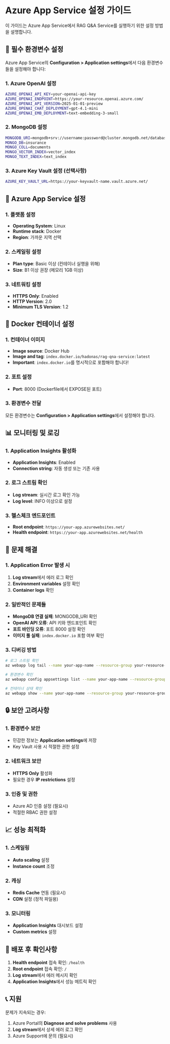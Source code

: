# Azure App Service 설정 가이드

이 가이드는 Azure App Service에서 RAG Q&A Service를 실행하기 위한 설정 방법을 설명합니다.

## 🚀 필수 환경변수 설정

Azure App Service의 **Configuration > Application settings**에서 다음 환경변수들을 설정해야 합니다:

### 1. Azure OpenAI 설정
```bash
AZURE_OPENAI_API_KEY=your-openai-api-key
AZURE_OPENAI_ENDPOINT=https://your-resource.openai.azure.com/
AZURE_OPENAI_API_VERSION=2025-01-01-preview
AZURE_OPENAI_CHAT_DEPLOYMENT=gpt-4.1-mini
AZURE_OPENAI_EMB_DEPLOYMENT=text-embedding-3-small
```

### 2. MongoDB 설정
```bash
MONGODB_URI=mongodb+srv://username:password@cluster.mongodb.net/database?retryWrites=true&w=majority
MONGO_DB=insurance
MONGO_COLL=documents
MONGO_VECTOR_INDEX=vector_index
MONGO_TEXT_INDEX=text_index
```

### 3. Azure Key Vault 설정 (선택사항)
```bash
AZURE_KEY_VAULT_URL=https://your-keyvault-name.vault.azure.net/
```

## 🔧 Azure App Service 설정

### 1. 플랫폼 설정
- **Operating System**: Linux
- **Runtime stack**: Docker
- **Region**: 가까운 지역 선택

### 2. 스케일링 설정
- **Plan type**: Basic 이상 (컨테이너 실행을 위해)
- **Size**: B1 이상 권장 (메모리 1GB 이상)

### 3. 네트워킹 설정
- **HTTPS Only**: Enabled
- **HTTP Version**: 2.0
- **Minimum TLS Version**: 1.2

## 🐳 Docker 컨테이너 설정

### 1. 컨테이너 이미지
- **Image source**: Docker Hub
- **Image and tag**: `index.docker.io/hadonas/rag-qna-service:latest`
- **Important**: `index.docker.io`를 명시적으로 포함해야 합니다!

### 2. 포트 설정
- **Port**: 8000 (Dockerfile에서 EXPOSE된 포트)

### 3. 환경변수 전달
모든 환경변수는 **Configuration > Application settings**에서 설정해야 합니다.

## 📊 모니터링 및 로깅

### 1. Application Insights 활성화
- **Application Insights**: Enabled
- **Connection string**: 자동 생성 또는 기존 사용

### 2. 로그 스트림 확인
- **Log stream**: 실시간 로그 확인 가능
- **Log level**: INFO 이상으로 설정

### 3. 헬스체크 엔드포인트
- **Root endpoint**: `https://your-app.azurewebsites.net/`
- **Health endpoint**: `https://your-app.azurewebsites.net/health`

## 🚨 문제 해결

### 1. Application Error 발생 시
1. **Log stream**에서 에러 로그 확인
2. **Environment variables** 설정 확인
3. **Container logs** 확인

### 2. 일반적인 문제들
- **MongoDB 연결 실패**: MONGODB_URI 확인
- **OpenAI API 오류**: API 키와 엔드포인트 확인
- **포트 바인딩 오류**: 포트 8000 설정 확인
- **이미지 풀 실패**: `index.docker.io` 포함 여부 확인

### 3. 디버깅 방법
```bash
# 로그 스트림 확인
az webapp log tail --name your-app-name --resource-group your-resource-group

# 환경변수 확인
az webapp config appsettings list --name your-app-name --resource-group your-resource-group

# 컨테이너 상태 확인
az webapp show --name your-app-name --resource-group your-resource-group
```

## 🔒 보안 고려사항

### 1. 환경변수 보안
- 민감한 정보는 **Application settings**에 저장
- Key Vault 사용 시 적절한 권한 설정

### 2. 네트워크 보안
- **HTTPS Only** 활성화
- 필요한 경우 **IP restrictions** 설정

### 3. 인증 및 권한
- Azure AD 인증 설정 (필요시)
- 적절한 RBAC 권한 설정

## 📈 성능 최적화

### 1. 스케일링
- **Auto scaling** 설정
- **Instance count** 조정

### 2. 캐싱
- **Redis Cache** 연동 (필요시)
- **CDN** 설정 (정적 파일용)

### 3. 모니터링
- **Application Insights** 대시보드 설정
- **Custom metrics** 설정

## 🚀 배포 후 확인사항

1. **Health endpoint** 접속 확인: `/health`
2. **Root endpoint** 접속 확인: `/`
3. **Log stream**에서 에러 메시지 확인
4. **Application Insights**에서 성능 메트릭 확인

## 📞 지원

문제가 지속되는 경우:
1. Azure Portal의 **Diagnose and solve problems** 사용
2. **Log stream**에서 상세 에러 로그 확인
3. Azure Support에 문의 (필요시)
